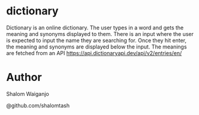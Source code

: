 # dictionary

Dictionary is an online dictionary. The user types in a word and gets the meaning and synonyms displayed to them. There is an input where the user is expected to input the name they are searching for. Once they hit enter, the meaning and synonyms are displayed below the input. 
The meanings are fetched from an API https://api.dictionaryapi.dev/api/v2/entries/en/

# Author

Shalom Waiganjo

@github.com/shalomtash